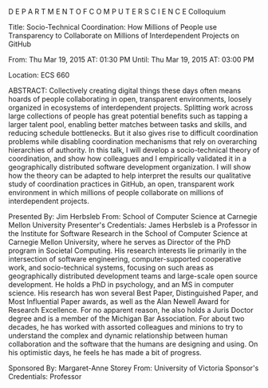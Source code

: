 D E P A R T M E N T   O F   C O M P U T E R   S C I E N C E
Colloquium

Title: Socio-Technical Coordination: How Millions of People use Transparency to Collaborate on Millions of Interdependent Projects on GitHub

From: Thu Mar 19, 2015 AT: 01:30 PM
Until: Thu Mar 19, 2015 AT: 03:00 PM

Location: ECS 660

ABSTRACT:
Collectively creating digital things these days often means hoards of people collaborating in open, transparent environments, loosely organized in ecosystems of interdependent projects. Splitting work across large collections of people has great potential benefits such as tapping a larger talent pool, enabling better matches between tasks and skills, and reducing schedule bottlenecks. But it also gives rise to difficult coordination problems while disabling coordination mechanisms that rely on overarching hierarchies of authority.  In this talk, I will develop a socio-technical theory of coordination, and show how colleagues and I empirically validated it in a geographically distributed software development organization.  I will show how the theory can be adapted to help interpret the results our qualitative study of coordination practices in GitHub, an open, transparent work environment in which millions of people collaborate on millions of interdependent projects.

Presented By: Jim Herbsleb
From: School of Computer Science at Carnegie Mellon University
Presenter's Credentials:
James Herbsleb is a Professor in the Institute for Software Research in the School of Computer Science at Carnegie Mellon University, where he serves as Director of the PhD program in Societal Computing. His research interests lie primarily in the intersection of software engineering, computer-supported cooperative work, and socio-technical systems, focusing on such areas as geographically distributed development teams and large-scale open source development. He holds a PhD in psychology, and an MS in computer science. His research has won several Best Paper, Distinguished Paper, and Most Influential Paper awards, as well as the Alan Newell Award for Research Excellence. For no apparent reason, he also holds a Juris Doctor degree and is a member of the Michigan Bar Association. For about two decades, he has worked with assorted colleagues and minions to try to understand the complex and dynamic relationship between human collaboration and the software that the humans are designing and using. On his optimistic days, he feels he has made a bit of progress.

Sponsored By: Margaret-Anne Storey
From: University of Victoria
Sponsor's Credentials:
Professor
